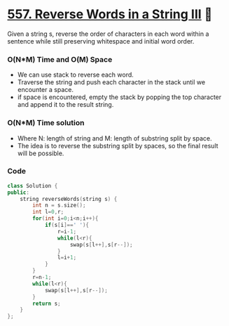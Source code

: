 # [557. Reverse Words in a String III](https://leetcode.com/problems/reverse-words-in-a-string-iii/) 🌟

Given a string s, reverse the order of characters in each word within a sentence while still preserving whitespace and initial word order.

### O(N\*M) Time and O(M) Space

- We can use stack to reverse each word.
- Traverse the string and push each character in the stack until we encounter a space.
- if space is encountered, empty the stack by popping the top character and append it to the result string.

### O(N\*M) Time solution

- Where N: length of string and M: length of substring split by space.
- The idea is to reverse the substring split by spaces, so the final result will be possible.

### Code

```cpp
class Solution {
public:
    string reverseWords(string s) {
        int n = s.size();
        int l=0,r;
        for(int i=0;i<n;i++){
            if(s[i]==' '){
                r=i-1;
                while(l<r){
                    swap(s[l++],s[r--]);
                }
                l=i+1;
            }
        }
        r=n-1;
        while(l<r){
            swap(s[l++],s[r--]);
        }
        return s;
    }
};
```
